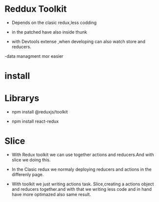# Reddux Toolkit

- Depends on the clasic redux,less codding

 - in the patched have also inside thunk

 - with  Devtools extense ,when developing can also watch store and reducers.

 -data managment mor easier

 # install

 # Librarys

 - npm install @reduxjs/toolkit

 - npm install react-redux

 # Slice 

 - With Redux toolkit we can use together actions and reducers.And with slice we doing this.

 - In the Clasic redux we normaly  deploying reducers and actions in the differenly page.

 - With toolkit we just writing actions task. Slice,creating a actions object and reducers together.and with that we writing less code and in hand have more optimazed also  same result.


